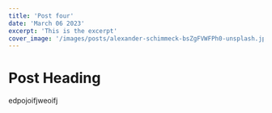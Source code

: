 ```yaml
---
title: 'Post four'
date: 'March 06 2023'
excerpt: 'This is the excerpt'
cover_image: '/images/posts/alexander-schimmeck-bsZgFVWFPh0-unsplash.jpg'
---
```


# Post Heading
edpojoifjweoifj